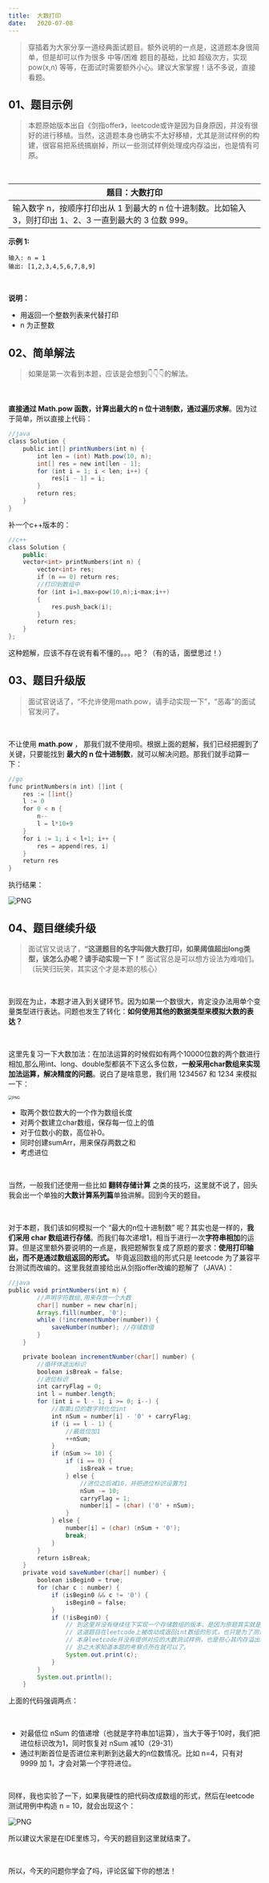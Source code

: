 ```yaml
---
title:	大数打印
date:	2020-07-08
---
```


> 穿插着为大家分享一道经典面试题目。额外说明的一点是，这道题本身很简单，但是却可以作为很多 中等/困难 题目的基础，比如 超级次方，实现pow(x,n) 等等，在面试时需要额外小心。建议大家掌握！话不多说，直接看题。

## 01、题目示例

> 本题原始版本出自《剑指offer》，leetcode或许是因为自身原因，并没有很好的进行移植。当然，这道题本身也确实不太好移植，尤其是测试样例的构建，很容易把系统搞崩掉，所以一些测试样例处理成内存溢出，也是情有可原。

<br/>

| 题目：大数打印                                               |
| ------------------------------------------------------------ |
| 输入数字 n，按顺序打印出从 1 到最大的 n 位十进制数。比如输入 3，则打印出 1、2、3 一直到最大的 3 位数 999。 |

**示例 1:**

```
输入: n = 1 
输出: [1,2,3,4,5,6,7,8,9]
```

<br/>

**说明：**

- 用返回一个整数列表来代替打印
- n 为正整数

## 02、简单解法

> 如果是第一次看到本题，应该是会想到👇👇👇的解法。

<br/>

**直接通过 Math.pow 函数，计算出最大的 n 位十进制数，通过遍历求解**。因为过于简单，所以直接上代码：

```java
//java 
class Solution { 
    public int[] printNumbers(int n) { 
        int len = (int) Math.pow(10, n); 
        int[] res = new int[len - 1]; 
        for (int i = 1; i < len; i++) { 
            res[i - 1] = i; 
        } 
        return res;
    }
}
```

补一个c++版本的：

```c++
//c++ 
class Solution { 
    public: 
    vector<int> printNumbers(int n) { 
        vector<int> res; 
        if (n == 0) return res; 
        //打印到数组中 
        for (int i=1,max=pow(10,n);i<max;i++)
        {
            res.push_back(i);
        }
        return res;
    }
}; 
```

这种题解，应该不存在说有看不懂的。。。吧？（有的话，面壁思过！）

## 03、题目升级版

> 面试官说话了，“不允许使用math.pow，请手动实现一下”，“恶毒”的面试官发问了。

<br/>

不让使用 **math.pow** ， 那我们就不使用呗。根据上面的题解，我们已经把握到了关键，只要能找到 **最大的 n 位十进制数**，就可以解决问题。那我们就手动算一下：

```go
//go 
func printNumbers(n int) []int { 
    res := []int{} 
    l := 0 
    for 0 < n { 
        n-- 
        l = l*10+9 
    }
    for i := 1; i < l+1; i++ {
        res = append(res, i)
    }
    return res
}
```

执行结果：

<img src="./304/1.jpg" alt="PNG"  />

## 04、题目继续升级

> 面试官又说话了，**“这道题目的名字叫做大数打印，如果阈值超出long类型，该怎么办呢？请手动实现一下！”** 面试官总是可以想方设法为难咱们。（玩笑归玩笑，其实这个才是本题的核心）

<br/>

到现在为止，本题才进入到关键环节。因为如果一个数很大，肯定没办法用单个变量类型进行表达。问题也发生了转化：**如何使用其他的数据类型来模拟大数的表达？**

 <br/>

这里先复习一下大数加法：在加法运算的时候假如有两个10000位数的两个数进行相加,那么用int、long、double型都装不下这么多位数，**一般采用char数组来实现加法运算，解决精度的问题**。说白了是啥意思，我们用 1234567 和 1234 来模拟一下：

<img src="./304/2.jpg" alt="PNG" style="zoom:50%;" />

- 取两个数位数大的一个作为数组长度
- 对两个数建立char数组，保存每一位上的值
- 对于位数小的数，高位补0。
- 同时创建sumArr，用来保存两数之和
- 考虑进位

 <br/>

当然，一般我们还使用一些比如 **翻转存储计算** 之类的技巧，这里就不说了，回头我会出一个单独的**大数计算系列篇**单独讲解。回到今天的题目。

 <br/>

对于本题，我们该如何模拟一个 “最大的n位十进制数” 呢？其实也是一样的，**我们采用 char 数组进行存储**。而我们每次递增1，相当于进行一次**字符串相加**的运算。但是这里额外要说明的一点是，我把题解恢复成了原题的要求：**使用打印输出，而不是通过数组返回的形式。** 毕竟返回数组的形式只是 leetcode 为了兼容平台测试而改编的。这里我就直接给出从剑指offer改编的题解了（JAVA）：

```java
//java 
public void printNumbers(int n) { 
        //声明字符数组,用来存放一个大数 
        char[] number = new char[n]; 
        Arrays.fill(number, '0'); 
        while (!incrementNumber(number)) { 
            saveNumber(number); //存储数值 
        } 
    }

    private boolean incrementNumber(char[] number) {
        //循环体退出标识
        boolean isBreak = false;
        //进位标识
        int carryFlag = 0;
        int l = number.length;
        for (int i = l - 1; i >= 0; i--) {
            //取第i位的数字转化位int
            int nSum = number[i] - '0' + carryFlag;
            if (i == l - 1) {
                //最低位加1
                ++nSum;
            }
            if (nSum >= 10) {
                if (i == 0) {
                    isBreak = true;
                } else {
                    //进位之后减10，并把进位标识设置为1
                    nSum -= 10;
                    carryFlag = 1;
                    number[i] = (char) ('0' + nSum);
                }
            } else {
                number[i] = (char) (nSum + '0');
                break;
            }
        }
        return isBreak;
    }
    private void saveNumber(char[] number) {
        boolean isBegin0 = true;
        for (char c : number) {
            if (isBegin0 && c != '0') {
                isBegin0 = false;
            }
            if (!isBegin0) {
                // 到这里并没有继续往下实现一个存储数组的版本，是因为原题其实就是要求打印数值。
                // 这道题目在leetcode上被改动成返回int数组的形式，也只是为了测试方便，
                // 本身leetcode并没有提供对应的大数测试样例，也是担心其内存溢出。
                // 总之大家知道本题的考察点所在就可以了。
                System.out.print(c);
            }
        }
        System.out.println();
    }
```

上面的代码强调两点：

 <br/>

- 对最低位 nSum 的值递增（也就是字符串加1运算），当大于等于10时，我们把进位标识改为1，同时恢复对 nSum 减10（29-31）
- 通过判断首位是否进位来判断到达最大的n位数情况。比如 n=4，只有对 9999 加 1，才会对第一个字符进位。

 <br/>

同样，我也实验了一下，如果我硬性的把代码改成数组的形式，然后在leetcode测试用例中构造 n = 10，就会出现这个：

<img src="./304/3.jpg" alt="PNG"  />

所以建议大家是在IDE里练习，今天的题目到这里就结束了。

 <br/>

所以，今天的问题你学会了吗，评论区留下你的想法！

